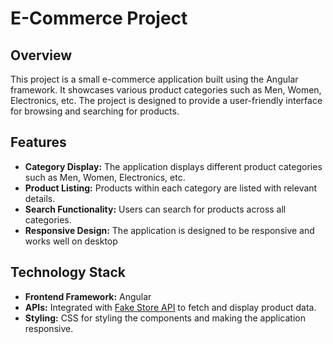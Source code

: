 # E-Commerce Project

## Overview
This project is a small e-commerce application built using the Angular framework. It showcases various product categories such as Men, Women, Electronics, etc. The project is designed to provide a user-friendly interface for browsing and searching for products.

## Features
- **Category Display:** The application displays different product categories such as Men, Women, Electronics, etc.
- **Product Listing:** Products within each category are listed with relevant details.
- **Search Functionality:** Users can search for products across all categories.
- **Responsive Design:** The application is designed to be responsive and works well on desktop 

## Technology Stack
- **Frontend Framework:** Angular
- **APIs:** Integrated with [Fake Store API](https://fakestoreapi.com/) to fetch and display product data.
- **Styling:** CSS for styling the components and making the application responsive.

